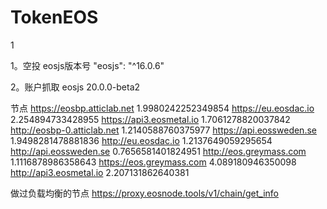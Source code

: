 # TokenEOS

1

1。空投 
eosjs版本号
"eosjs": "^16.0.6"


2。账户抓取 
eosjs 
20.0.0-beta2

节点
https://eosbp.atticlab.net
1.9980242252349854
https://eu.eosdac.io
2.254894733428955
https://api3.eosmetal.io
1.7061278820037842
http://eosbp-0.atticlab.net
1.2140588760375977
https://api.eossweden.se
1.9498281478881836
http://eu.eosdac.io
1.2137649059295654
http://api.eossweden.se
0.7656581401824951
http://eos.greymass.com
1.1116878986358643
https://eos.greymass.com
4.089180946350098
http://api3.eosmetal.io
2.207131862640381

做过负载均衡的节点
https://proxy.eosnode.tools/v1/chain/get_info